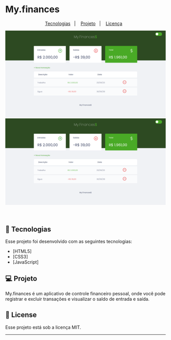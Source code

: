 # My.finances

<p align="center">
  <a href="#-tecnologias">Tecnologias</a>&nbsp;&nbsp;&nbsp;|&nbsp;&nbsp;&nbsp;
  <a href="#-projeto">Projeto</a>&nbsp;&nbsp;&nbsp;|&nbsp;&nbsp;&nbsp;
  <a href="#-License">Licença</a>&nbsp;&nbsp;&nbsp;
</p>

<p float="left">
<img alt="my.finances" src="github-img/screen-laptop-img.png" />
<img alt="my.finances" src="github-img/screen-laptop-img.png" />
  
</p>

<br>

## 🧪 Tecnologias

Esse projeto foi desenvolvido com as seguintes tecnologias: 

- [HTML5]
- [CSS3]
- [JavaScript]


## 💻 Projeto

My.finances é um aplicativo de controle financeiro pessoal, onde você pode registrar e excluir transações e visualizar o saldo de entrada e saída.


## 📝 License

Esse projeto está sob a licença MIT.

---
